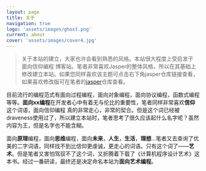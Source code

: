 ```yaml
---
layout: page
title: 关于
navigation: true
logo: 'assets/images/ghost.png'
current: about
cover: 'assets/images/cover4.jpg'
---
```








> 关于本站的建立，大家也许会看到熟悉的风格。本站很大程度上受启发于 面向信仰编程 博客站。笔者非常喜欢Jasper的整体风格，所以在其基础上修改建立本站。如果您同样喜欢该主题可点击右下角jasper仓库链接查看，如果喜欢修改版可在笔者的[jasper](https://github.com/SepCode/jasper)仓库查看。

目前流行的编程范式有面向过程编程，面向对象编程，面向协议编程，函数式编程等等。**面向xx编程**在开发者心中有着无与伦比的重要性，笔者同样非常喜欢**信仰**这个词语，面向信仰编程 真的非常走心，非常的契合。但是这个词已经被draveness使用过了，所以建立本站时，笔者思考了很久应该起什么名字呢？虽然内容为王，但是名字也不能含糊。

面向**原理**编程，面向**思维**编程，面向**未来**，**人生**，**生活**，**理想**...笔者又去查询了优美的二字词语，同样找不到比信仰更虔诚，更走心的词语。只有这个词了——**艺术**。但是笔者又害怕驾驭不了这个词，又折腾着下载了《计算机程序设计艺术》这本书。经过一番研读，最终还是决定命名本站为**面向艺术编程**。